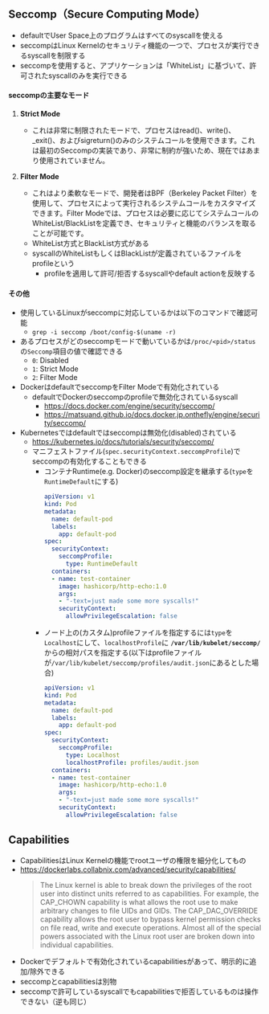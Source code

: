 ## Seccomp（Secure Computing Mode）
- defaultでUser Space上のプログラムはすべてのsyscallを使える
- seccompはLinux Kernelのセキュリティ機能の一つで、プロセスが実行できるsyscallを制限する
- seccompを使用すると、アプリケーションは「WhiteList」に基づいて、許可されたsyscallのみを実行できる

#### seccompの主要なモード
1. **Strict Mode**
   - これは非常に制限されたモードで、プロセスはread()、write()、_exit()、およびsigreturn()のみのシステムコールを使用できます。これは最初のSeccompの実装であり、非常に制約が強いため、現在ではあまり使用されていません。

2. **Filter Mode**
   - これはより柔軟なモードで、開発者はBPF（Berkeley Packet Filter）を使用して、プロセスによって実行されるシステムコールをカスタマイズできます。Filter Modeでは、プロセスは必要に応じてシステムコールのWhiteList/BlackListを定義でき、セキュリティと機能のバランスを取ることが可能です。
   - WhiteList方式とBlackList方式がある
   - syscallのWhiteListもしくはBlackListが定義されているファイルをprofileという
     - profileを適用して許可/拒否するsyscallやdefault actionを反映する

#### その他
- 使用しているLinuxがseccompに対応しているかは以下のコマンドで確認可能
  - `grep -i seccomp /boot/config-$(uname -r)`
- あるプロセスがどのseccompモードで動いているかは`/proc/<pid>/status`の`Seccomp`項目の値で確認できる
  - `0`: Disabled
  - `1`: Strict Mode
  - `2`: Filter Mode
- DockerはdefaultでseccompをFilter Modeで有効化されている
  - defaultでDockerのseccompのprofileで無効化されているsyscall
    - https://docs.docker.com/engine/security/seccomp/
    - https://matsuand.github.io/docs.docker.jp.onthefly/engine/security/seccomp/
- Kubernetesではdefaultではseccompは無効化(disabled)されている
  - https://kubernetes.io/docs/tutorials/security/seccomp/
  - マニフェストファイル(`spec.securityContext.seccompProfile`)でseccompの有効化することもできる
    - コンテナRuntime(e.g. Docker)のseccomp設定を継承する(`type`を`RuntimeDefault`にする)  
      ~~~yaml
      apiVersion: v1
      kind: Pod
      metadata:
        name: default-pod
        labels:
          app: default-pod
      spec:
        securityContext:
          seccompProfile:
            type: RuntimeDefault
        containers:
        - name: test-container
          image: hashicorp/http-echo:1.0
          args:
          - "-text=just made some more syscalls!"
          securityContext:
            allowPrivilegeEscalation: false
      ~~~
    - ノード上の(カスタム)profileファイルを指定するには`type`を`Localhost`にして、`localhostProfile`に **`/var/lib/kubelet/seccomp/`** からの相対パスを指定する(以下はprofileファイルが`/var/lib/kubelet/seccomp/profiles/audit.json`にあるとした場合)  
      ~~~yaml
      apiVersion: v1
      kind: Pod
      metadata:
        name: default-pod
        labels:
          app: default-pod
      spec:
        securityContext:
          seccompProfile:
            type: Localhost
            localhostProfile: profiles/audit.json
        containers:
        - name: test-container
          image: hashicorp/http-echo:1.0
          args:
          - "-text=just made some more syscalls!"
          securityContext:
            allowPrivilegeEscalation: false
      ~~~

## Capabilities
- CapabilitiesはLinux Kernelの機能でrootユーザの権限を細分化してもの
- https://dockerlabs.collabnix.com/advanced/security/capabilities/  
  > The Linux kernel is able to break down the privileges of the root user into distinct units referred to as capabilities. For example, the CAP_CHOWN capability is what allows the root use to make arbitrary changes to file UIDs and GIDs. The CAP_DAC_OVERRIDE capability allows the root user to bypass kernel permission checks on file read, write and execute operations. Almost all of the special powers associated with the Linux root user are broken down into individual capabilities.
- Dockerでデフォルトで有効化されているcapabilitiesがあって、明示的に追加/除外できる
- seccompとcapabilitiesは別物
- seccompで許可しているsyscallでもcapabilitiesで拒否しているものは操作できない（逆も同じ）